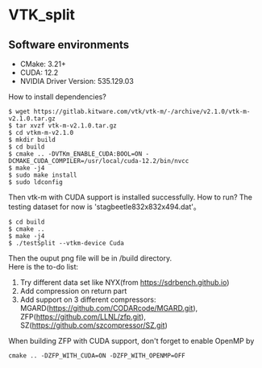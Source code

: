 # VTK_split

## Software environments

* CMake: 3.21+
* CUDA: 12.2
* NVIDIA Driver Version: 535.129.03

How to install dependencies?

```console
$ wget https://gitlab.kitware.com/vtk/vtk-m/-/archive/v2.1.0/vtk-m-v2.1.0.tar.gz
$ tar xvzf vtk-m-v2.1.0.tar.gz
$ cd vtkm-m-v2.1.0
$ mkdir build
$ cd build
$ cmake .. -DVTKm_ENABLE_CUDA:BOOL=ON -DCMAKE_CUDA_COMPILER=/usr/local/cuda-12.2/bin/nvcc
$ make -j4
$ sudo make install
$ sudo ldconfig
```

Then vtk-m with CUDA support is installed successfully.
How to run? The testing dataset for now is 'stagbeetle832x832x494.dat'。

```console
$ cd build
$ cmake ..
$ make -j4
$ ./testSplit --vtkm-device Cuda
```

Then the ouput png file will be in /build directory.  
Here is the to-do list:

1. Try different data set like NYX(from https://sdrbench.github.io)
2. Add compression on return part
3. Add support on 3 different compressors: MGARD(https://github.com/CODARcode/MGARD.git), ZFP(https://github.com/LLNL/zfp.git), SZ(https://github.com/szcompressor/SZ.git)

When building ZFP with CUDA support, don't forget to enable OpenMP by
```console
cmake .. -DZFP_WITH_CUDA=ON -DZFP_WITH_OPENMP=OFF
```
